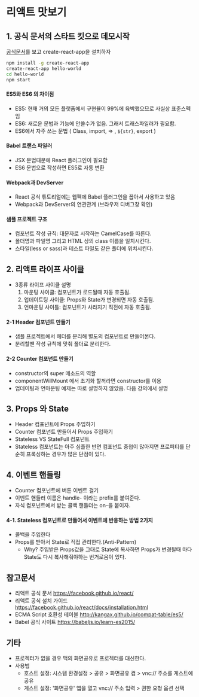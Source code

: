 # 리액트 맛보기 
## 1. 공식 문서의 스타트 킷으로 데모시작 
[공식문서](https://facebook.github.io/react/docs/installation.html)를 보고 create-react-app을 설치하자

```bash
npm install -g create-react-app
create-react-app hello-world
cd hello-world
npm start
```

#### ES5와 ES6 의 차이점 
- ES5: 현재 거의 모든 플랫폼에서 구현율이 99%에 육박했으므로 사실상 표준스펙임 
- ES6: 새로운 문법과 기능에 안쓸수가 없음. 그래서 트래스파일러가 필요함.
- ES6에서 자주 쓰는 문법 ( Class, import, => , `${str}`, export )

#### Babel 트랜스 파일러 
- JSX 문법때문에 React 플러그인이 필요함
- ES6 문법으로 작성하면 ES5로 자동 변환 

#### Webpack과 DevServer
- React 공식 튜토리얼에는 웹펙에 Babel 플러그인을 꼽아서 사용하고 있음 
- Webpack과 DevServer의 연관관계 (브라우저 디버그창 확인)

#### 샘플 프로젝트 구조 
- 컴포넌트 작성 규칙: 대문자로 시작하는 CamelCase를 따른다. 
- 폴더명과 파일명 그리고 HTML 상의 class 이름을 일치시킨다. 
- 스타일(less or sass)과 테스트 파일도 같은 폴더에 위치시킨다.

## 2. 리액트 라이프 사이클 
- 3종류 라이프 사이클 설명
    1. 마운팅 사이클: 컴포넌트가 로드될때 자동 호출됨.
    1. 업데이트팅 사이클: Props와 State가 변경되면 자동 호출됨. 
    1. 언마운팅 사이틀: 컴포넌트가 사라지기 직전에 자동 호출됨. 
    
#### 2-1 Header 컴포넌트 만들기 
 - 샘플 프로젝트에서 헤더를 분리해 별도의 컴포넌트로 만들어본다.
 - 분리할땐 작성 규칙에 맞춰 폴더로 분리한다.
 
#### 2-2 Counter 컴포넌트 만들기 
- constructor의 super 메소드의 역할 
- componentWillMount 에서 초기화 할꺼라면 constructor를 이용
- 업데이팅과 언마운팅 예제는 따로 설명하지 않았음. 다음 강의에서 설명 

## 3. Props 와 State
 - Header 컴포넌트에 Props 주입하기
 - Counter 컴포넌트 만들어서 Props 주입하기 
 - Stateless VS StateFull 컴포넌트 
 - Stateless 컴포넌트는 아주 심플한 반면 컴포넌트 중첩이 많아지면 프로퍼티를 단순히 프록싱하는 경우가 많은 단점이 있다.

## 4. 이벤트 핸들링 
 - Counter 컴포넌트에 버튼 이벤트 걸기 
 - 이벤트 핸들러 이름은 handle- 이라는 prefix를 붙여준다. 
 - 자식 컴포넌트에서 받는 콜백 핸들더는 on-을 붙이자. 
 
#### 4-1. Stateless 컴포넌트로 만들어서 이벤트에 반응하는 방법 2가지
 - 콜백을 주입한다  
 - Props를 받아서 State로 직접 관리한다.(Anti-Pattern)
   - Why? 주입받은 Props값을 그대로 State에 복사하면 Props가 변경될때 마다 State도 다시 복사해줘야하는 번거로움이 있다. 

## 참고문서
 - 리액트 공식 문서 https://facebook.github.io/react/
 - 리액트 공식 설치 가이드 https://facebook.github.io/react/docs/installation.html
 - ECMA Script 호환성 테이블 http://kangax.github.io/compat-table/es5/
 - Babel 공식 사이트 https://babeljs.io/learn-es2015/


## 기타 
- 프로젝터가 없을 경우 맥의 화면공유로 프로젝터를 대신한다.
- 사용법
  - 호스트 설정: 시스템 환경설정 > 공유 > 화면공유 켬 > vnc:// 주소를 게스트에 공유  
  - 게스트 설정: '화면공유' 앱을 열고 vnc:// 주소 입력 > 권한 요청 옵션 선택 
